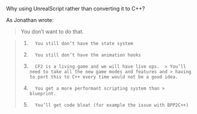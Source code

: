 Why using UnrealScript rather than converting it to C++?

As Jonathan wrote:
> 
> You don’t want to do that.

> 1.       You still don’t have the state system
> 2.       You still don’t have the animation hooks
> 3.       CF2 is a living game and we will have live ops.  > You’ll need to take all the new game modes and features and > having to port this to C++ every time would not be a good idea.
> 4.       You get a more performant scripting system than > blueprint.
> 5.       You’ll get code bloat (for example the issue with BPP2C++)
